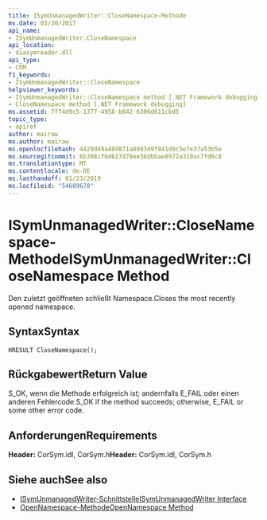 ```yaml
---
title: ISymUnmanagedWriter::CloseNamespace-Methode
ms.date: 03/30/2017
api_name:
- ISymUnmanagedWriter.CloseNamespace
api_location:
- diasymreader.dll
api_type:
- COM
f1_keywords:
- ISymUnmanagedWriter::CloseNamespace
helpviewer_keywords:
- ISymUnmanagedWriter::CloseNamespace method [.NET Framework debugging]
- CloseNamespace method [.NET Framework debugging]
ms.assetid: 7f74d9c5-1377-4958-b842-6306d611cbd5
topic_type:
- apiref
author: mairaw
ms.author: mairaw
ms.openlocfilehash: 4429d49a489871a8993d9f841d9c5e7e37a53b5e
ms.sourcegitcommit: 6b308cf6d627d78ee36dbbae8972a310ac7fd6c8
ms.translationtype: MT
ms.contentlocale: de-DE
ms.lasthandoff: 01/23/2019
ms.locfileid: "54689678"
---
```

# <a name="isymunmanagedwriterclosenamespace-method"></a><span data-ttu-id="e4250-102">ISymUnmanagedWriter::CloseNamespace-Methode</span><span class="sxs-lookup"><span data-stu-id="e4250-102">ISymUnmanagedWriter::CloseNamespace Method</span></span>
<span data-ttu-id="e4250-103">Den zuletzt geöffneten schließt Namespace.</span><span class="sxs-lookup"><span data-stu-id="e4250-103">Closes the most recently opened namespace.</span></span>  
  
## <a name="syntax"></a><span data-ttu-id="e4250-104">Syntax</span><span class="sxs-lookup"><span data-stu-id="e4250-104">Syntax</span></span>  
  
```  
HRESULT CloseNamespace();  
```  
  
## <a name="return-value"></a><span data-ttu-id="e4250-105">Rückgabewert</span><span class="sxs-lookup"><span data-stu-id="e4250-105">Return Value</span></span>  
 <span data-ttu-id="e4250-106">S_OK, wenn die Methode erfolgreich ist; andernfalls E_FAIL oder einen anderen Fehlercode.</span><span class="sxs-lookup"><span data-stu-id="e4250-106">S_OK if the method succeeds; otherwise, E_FAIL or some other error code.</span></span>  
  
## <a name="requirements"></a><span data-ttu-id="e4250-107">Anforderungen</span><span class="sxs-lookup"><span data-stu-id="e4250-107">Requirements</span></span>  
 <span data-ttu-id="e4250-108">**Header:** CorSym.idl, CorSym.h</span><span class="sxs-lookup"><span data-stu-id="e4250-108">**Header:** CorSym.idl, CorSym.h</span></span>  
  
## <a name="see-also"></a><span data-ttu-id="e4250-109">Siehe auch</span><span class="sxs-lookup"><span data-stu-id="e4250-109">See also</span></span>
- [<span data-ttu-id="e4250-110">ISymUnmanagedWriter-Schnittstelle</span><span class="sxs-lookup"><span data-stu-id="e4250-110">ISymUnmanagedWriter Interface</span></span>](../../../../docs/framework/unmanaged-api/diagnostics/isymunmanagedwriter-interface.md)
- [<span data-ttu-id="e4250-111">OpenNamespace-Methode</span><span class="sxs-lookup"><span data-stu-id="e4250-111">OpenNamespace Method</span></span>](../../../../docs/framework/unmanaged-api/diagnostics/isymunmanagedwriter-opennamespace-method.md)
